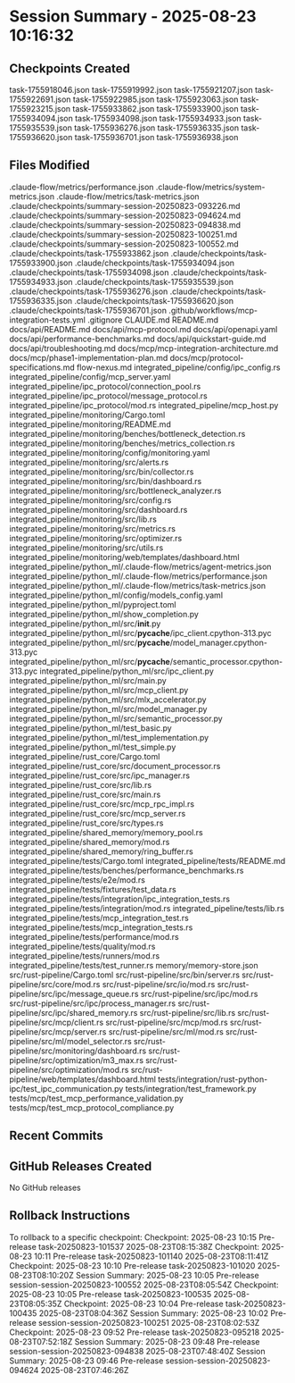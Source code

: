 # Session Summary - 2025-08-23 10:16:32

## Checkpoints Created
task-1755918046.json
task-1755919992.json
task-1755921207.json
task-1755922691.json
task-1755922985.json
task-1755923063.json
task-1755923215.json
task-1755933862.json
task-1755933900.json
task-1755934094.json
task-1755934098.json
task-1755934933.json
task-1755935539.json
task-1755936276.json
task-1755936335.json
task-1755936620.json
task-1755936701.json
task-1755936938.json

## Files Modified
.claude-flow/metrics/performance.json
.claude-flow/metrics/system-metrics.json
.claude-flow/metrics/task-metrics.json
.claude/checkpoints/summary-session-20250823-093226.md
.claude/checkpoints/summary-session-20250823-094624.md
.claude/checkpoints/summary-session-20250823-094838.md
.claude/checkpoints/summary-session-20250823-100251.md
.claude/checkpoints/summary-session-20250823-100552.md
.claude/checkpoints/task-1755933862.json
.claude/checkpoints/task-1755933900.json
.claude/checkpoints/task-1755934094.json
.claude/checkpoints/task-1755934098.json
.claude/checkpoints/task-1755934933.json
.claude/checkpoints/task-1755935539.json
.claude/checkpoints/task-1755936276.json
.claude/checkpoints/task-1755936335.json
.claude/checkpoints/task-1755936620.json
.claude/checkpoints/task-1755936701.json
.github/workflows/mcp-integration-tests.yml
.gitignore
CLAUDE.md
README.md
docs/api/README.md
docs/api/mcp-protocol.md
docs/api/openapi.yaml
docs/api/performance-benchmarks.md
docs/api/quickstart-guide.md
docs/api/troubleshooting.md
docs/mcp/mcp-integration-architecture.md
docs/mcp/phase1-implementation-plan.md
docs/mcp/protocol-specifications.md
flow-nexus.md
integrated_pipeline/config/ipc_config.rs
integrated_pipeline/config/mcp_server.yaml
integrated_pipeline/ipc_protocol/connection_pool.rs
integrated_pipeline/ipc_protocol/message_protocol.rs
integrated_pipeline/ipc_protocol/mod.rs
integrated_pipeline/mcp_host.py
integrated_pipeline/monitoring/Cargo.toml
integrated_pipeline/monitoring/README.md
integrated_pipeline/monitoring/benches/bottleneck_detection.rs
integrated_pipeline/monitoring/benches/metrics_collection.rs
integrated_pipeline/monitoring/config/monitoring.yaml
integrated_pipeline/monitoring/src/alerts.rs
integrated_pipeline/monitoring/src/bin/collector.rs
integrated_pipeline/monitoring/src/bin/dashboard.rs
integrated_pipeline/monitoring/src/bottleneck_analyzer.rs
integrated_pipeline/monitoring/src/config.rs
integrated_pipeline/monitoring/src/dashboard.rs
integrated_pipeline/monitoring/src/lib.rs
integrated_pipeline/monitoring/src/metrics.rs
integrated_pipeline/monitoring/src/optimizer.rs
integrated_pipeline/monitoring/src/utils.rs
integrated_pipeline/monitoring/web/templates/dashboard.html
integrated_pipeline/python_ml/.claude-flow/metrics/agent-metrics.json
integrated_pipeline/python_ml/.claude-flow/metrics/performance.json
integrated_pipeline/python_ml/.claude-flow/metrics/task-metrics.json
integrated_pipeline/python_ml/config/models_config.yaml
integrated_pipeline/python_ml/pyproject.toml
integrated_pipeline/python_ml/show_completion.py
integrated_pipeline/python_ml/src/__init__.py
integrated_pipeline/python_ml/src/__pycache__/ipc_client.cpython-313.pyc
integrated_pipeline/python_ml/src/__pycache__/model_manager.cpython-313.pyc
integrated_pipeline/python_ml/src/__pycache__/semantic_processor.cpython-313.pyc
integrated_pipeline/python_ml/src/ipc_client.py
integrated_pipeline/python_ml/src/main.py
integrated_pipeline/python_ml/src/mcp_client.py
integrated_pipeline/python_ml/src/mlx_accelerator.py
integrated_pipeline/python_ml/src/model_manager.py
integrated_pipeline/python_ml/src/semantic_processor.py
integrated_pipeline/python_ml/test_basic.py
integrated_pipeline/python_ml/test_implementation.py
integrated_pipeline/python_ml/test_simple.py
integrated_pipeline/rust_core/Cargo.toml
integrated_pipeline/rust_core/src/document_processor.rs
integrated_pipeline/rust_core/src/ipc_manager.rs
integrated_pipeline/rust_core/src/lib.rs
integrated_pipeline/rust_core/src/main.rs
integrated_pipeline/rust_core/src/mcp_rpc_impl.rs
integrated_pipeline/rust_core/src/mcp_server.rs
integrated_pipeline/rust_core/src/types.rs
integrated_pipeline/shared_memory/memory_pool.rs
integrated_pipeline/shared_memory/mod.rs
integrated_pipeline/shared_memory/ring_buffer.rs
integrated_pipeline/tests/Cargo.toml
integrated_pipeline/tests/README.md
integrated_pipeline/tests/benches/performance_benchmarks.rs
integrated_pipeline/tests/e2e/mod.rs
integrated_pipeline/tests/fixtures/test_data.rs
integrated_pipeline/tests/integration/ipc_integration_tests.rs
integrated_pipeline/tests/integration/mod.rs
integrated_pipeline/tests/lib.rs
integrated_pipeline/tests/mcp_integration_test.rs
integrated_pipeline/tests/mcp_integration_tests.rs
integrated_pipeline/tests/performance/mod.rs
integrated_pipeline/tests/quality/mod.rs
integrated_pipeline/tests/runners/mod.rs
integrated_pipeline/tests/test_runner.rs
memory/memory-store.json
src/rust-pipeline/Cargo.toml
src/rust-pipeline/src/bin/server.rs
src/rust-pipeline/src/core/mod.rs
src/rust-pipeline/src/io/mod.rs
src/rust-pipeline/src/ipc/message_queue.rs
src/rust-pipeline/src/ipc/mod.rs
src/rust-pipeline/src/ipc/process_manager.rs
src/rust-pipeline/src/ipc/shared_memory.rs
src/rust-pipeline/src/lib.rs
src/rust-pipeline/src/mcp/client.rs
src/rust-pipeline/src/mcp/mod.rs
src/rust-pipeline/src/mcp/server.rs
src/rust-pipeline/src/ml/mod.rs
src/rust-pipeline/src/ml/model_selector.rs
src/rust-pipeline/src/monitoring/dashboard.rs
src/rust-pipeline/src/optimization/m3_max.rs
src/rust-pipeline/src/optimization/mod.rs
src/rust-pipeline/web/templates/dashboard.html
tests/integration/rust-python-ipc/test_ipc_communication.py
tests/integration/test_framework.py
tests/mcp/test_mcp_performance_validation.py
tests/mcp/test_mcp_protocol_compliance.py

## Recent Commits


## GitHub Releases Created
No GitHub releases

## Rollback Instructions
To rollback to a specific checkpoint:
Checkpoint: 2025-08-23 10:15	Pre-release	task-20250823-101537	2025-08-23T08:15:38Z
Checkpoint: 2025-08-23 10:11	Pre-release	task-20250823-101140	2025-08-23T08:11:41Z
Checkpoint: 2025-08-23 10:10	Pre-release	task-20250823-101020	2025-08-23T08:10:20Z
Session Summary: 2025-08-23 10:05	Pre-release	session-session-20250823-100552	2025-08-23T08:05:54Z
Checkpoint: 2025-08-23 10:05	Pre-release	task-20250823-100535	2025-08-23T08:05:35Z
Checkpoint: 2025-08-23 10:04	Pre-release	task-20250823-100435	2025-08-23T08:04:36Z
Session Summary: 2025-08-23 10:02	Pre-release	session-session-20250823-100251	2025-08-23T08:02:53Z
Checkpoint: 2025-08-23 09:52	Pre-release	task-20250823-095218	2025-08-23T07:52:18Z
Session Summary: 2025-08-23 09:48	Pre-release	session-session-20250823-094838	2025-08-23T07:48:40Z
Session Summary: 2025-08-23 09:46	Pre-release	session-session-20250823-094624	2025-08-23T07:46:26Z
